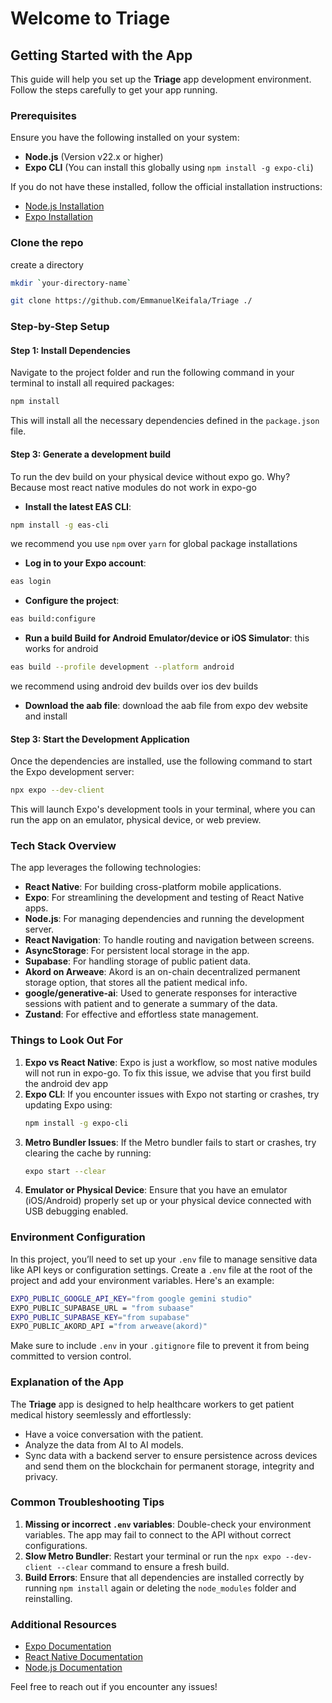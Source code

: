 # Welcome to Triage

## Getting Started with the App

This guide will help you set up the **Triage** app development environment. Follow the steps carefully to get your app running.

### Prerequisites

Ensure you have the following installed on your system:

- **Node.js** (Version v22.x or higher)
- **Expo CLI** (You can install this globally using `npm install -g expo-cli`)

If you do not have these installed, follow the official installation instructions:

- [Node.js Installation](https://nodejs.org/en/download/)
- [Expo Installation](https://docs.expo.dev/get-started/installation/)

### Clone the repo

create a directory

```bash
mkdir `your-directory-name`

git clone https://github.com/EmmanuelKeifala/Triage ./

```

### Step-by-Step Setup

#### Step 1: Install Dependencies

Navigate to the project folder and run the following command in your terminal to install all required packages:

```bash
npm install
```

This will install all the necessary dependencies defined in the `package.json` file.

#### Step 3: Generate a development build

To run the dev build on your physical device without expo go. Why? Because most react native modules do not work in expo-go

- **Install the latest EAS CLI**:

```bash
npm install -g eas-cli
```

we recommend you use `npm` over `yarn` for global package installations

- **Log in to your Expo account**:

```bash
eas login
```

- **Configure the project**:

```bash
eas build:configure
```

- **Run a build Build for Android Emulator/device or iOS Simulator**: this works for android

```bash
eas build --profile development --platform android
```

we recommend using android dev builds over ios dev builds

- **Download the aab file**: download the aab file from expo dev website and install

#### Step 3: Start the Development Application

Once the dependencies are installed, use the following command to start the Expo development server:

```bash
npx expo --dev-client
```

This will launch Expo's development tools in your terminal, where you can run the app on an emulator, physical device, or web preview.

### Tech Stack Overview

The app leverages the following technologies:

- **React Native**: For building cross-platform mobile applications.
- **Expo**: For streamlining the development and testing of React Native apps.
- **Node.js**: For managing dependencies and running the development server.
- **React Navigation**: To handle routing and navigation between screens.
- **AsyncStorage**: For persistent local storage in the app.
- **Supabase**: For handling storage of public patient data.
- **Akord on Arweave**: Akord is an on-chain decentralized permanent storage option, that stores all the patient medical info.
- **google/generative-ai**: Used to generate responses for interactive sessions with patient and to generate a summary of the data.
- **Zustand**: For effective and effortless state management.

### Things to Look Out For

1. **Expo vs React Native**: Expo is just a workflow, so most native modules will not run in expo-go. To fix this issue, we advise that you first build the android dev app
2. **Expo CLI**: If you encounter issues with Expo not starting or crashes, try updating Expo using:
   ```bash
   npm install -g expo-cli
   ```
3. **Metro Bundler Issues**: If the Metro bundler fails to start or crashes, try clearing the cache by running:
   ```bash
   expo start --clear
   ```
4. **Emulator or Physical Device**: Ensure that you have an emulator (iOS/Android) properly set up or your physical device connected with USB debugging enabled.

### Environment Configuration

In this project, you’ll need to set up your `.env` file to manage sensitive data like API keys or configuration settings. Create a `.env` file at the root of the project and add your environment variables. Here's an example:

```bash
EXPO_PUBLIC_GOOGLE_API_KEY="from google gemini studio"
EXPO_PUBLIC_SUPABASE_URL = "from subaase"
EXPO_PUBLIC_SUPABASE_KEY="from supabase"
EXPO_PUBLIC_AKORD_API ="from arweave(akord)"
```

Make sure to include `.env` in your `.gitignore` file to prevent it from being committed to version control.

### Explanation of the App

The **Triage** app is designed to help healthcare workers to get patient medical history seemlessly and effortlessly:

- Have a voice conversation with the patient.
- Analyze the data from AI to AI models.
- Sync data with a backend server to ensure persistence across devices and send them on the blockchain for permanent storage, integrity and privacy.

### Common Troubleshooting Tips

1. **Missing or incorrect `.env` variables**: Double-check your environment variables. The app may fail to connect to the API without correct configurations.
2. **Slow Metro Bundler**: Restart your terminal or run the `npx expo --dev-client --clear` command to ensure a fresh build.
3. **Build Errors**: Ensure that all dependencies are installed correctly by running `npm install` again or deleting the `node_modules` folder and reinstalling.

### Additional Resources

- [Expo Documentation](https://docs.expo.dev/)
- [React Native Documentation](https://reactnative.dev/docs/getting-started)
- [Node.js Documentation](https://nodejs.org/en/docs/)

Feel free to reach out if you encounter any issues!
